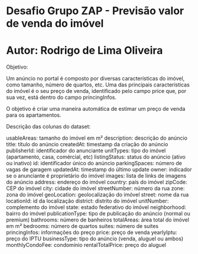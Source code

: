 # Desafio Grupo ZAP - Previsão valor de venda do imóvel
# Autor: Rodrigo de Lima Oliveira

Objetivo:

Um anúncio no portal é composto por diversas características do imóvel, como tamanho, número de quartos, etc. Uma das principais características do imóvel é o seu preço de venda, identificado pelo campo price que, por sua vez, está dentro do campo princingInfos.

O objetivo é criar uma maneira automática de estimar um preço de venda para os apartamentos.

Descrição das colunas do dataset:

usableAreas: tamanho do imóvel em m²
description: descrição do anúncio
title: título do anúncio
createdAt: timestamp da criação do anúncio
publisherId: identificador do anunciante
unitTypes: tipo do imóvel (apartamento, casa, comércial, etc)
listingStatus: status do anúncio (ativo ou inativo)
id: identificador único do anúncio
parkingSpaces: número de vagas de garagem
updatedAt: timestamp do último update
owner: indicador se o anunciante é proprietário do imóvel
images: lista de links de imagens do anúncio
address: endereço do imóvel
    country: país do imóvel
    zipCode: CEP do imóvel
    city: cidade do imóvel
    streetNumber: número da rua
    zone: zona do imóvel
    geoLocation: geolocalização do imóvel
    street: nome da rua
    locationId: id da localização
    district: distrito do imóvel
    unitNumber: complemento do imóvel
    state: estado federativo do imóvel
    neighborhood: bairro do imóvel
publicationType: tipo de publicação do anúncio (normal ou premium)
bathrooms: número de banheiros
totalAreas: área total do imóvel em m²
bedrooms: número de quartos
suites: número de suites
princingInfos: informações do preço
    price: preço de venda
    yearlyIptu: preço do IPTU
    businessType: tipo do anúncio (venda, aluguel ou ambos)
    monthlyCondoFee: condomínio
    rentalTotalPrice: preço do aluguel
